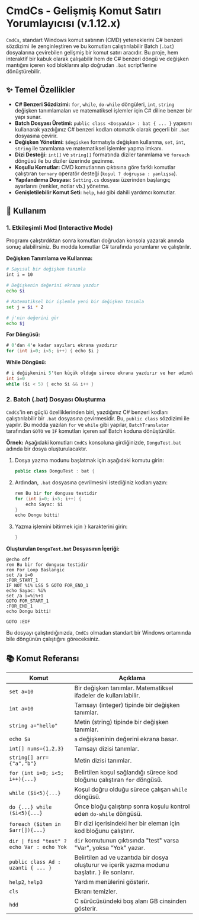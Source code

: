 # CmdCs - Gelişmiş Komut Satırı Yorumlayıcısı (v.1.12.x)

`CmdCs`, standart Windows komut satırının (CMD) yeteneklerini C# benzeri sözdizimi ile zenginleştiren ve bu komutları çalıştırılabilir Batch (`.bat`) dosyalarına çevirebilen gelişmiş bir komut satırı aracıdır. Bu proje, hem interaktif bir kabuk olarak çalışabilir hem de C# benzeri döngü ve değişken mantığını içeren kod bloklarını alıp doğrudan `.bat` script'lerine dönüştürebilir.

## ✨ Temel Özellikler

- **C# Benzeri Sözdizimi:** `for`, `while`, `do-while` döngüleri, `int`, `string` değişken tanımlamaları ve matematiksel işlemler için C# diline benzer bir yapı sunar.
- **Batch Dosyası Üretimi:** `public class <DosyaAdı> : bat { ... }` yapısını kullanarak yazdığınız C# benzeri kodları otomatik olarak geçerli bir `.bat` dosyasına çevirir.
- **Değişken Yönetimi:** `$degisken` formatıyla değişken kullanma, `set`, `int`, `string` ile tanımlama ve matematiksel işlemler yapma imkanı.
- **Dizi Desteği:** `int[]` ve `string[]` formatında diziler tanımlama ve `foreach` döngüsü ile bu diziler üzerinde gezinme.
- **Koşullu Komutlar:** CMD komutlarının çıktısına göre farklı komutlar çalıştıran `ternary` operatör desteği (`koşul ? doğruysa : yanlışsa`).
- **Yapılandırma Dosyası:** `Setting.cs` dosyası üzerinden başlangıç ayarlarını (renkler, notlar vb.) yönetme.
- **Genişletilebilir Komut Seti:** `help`, `hdd` gibi dahili yardımcı komutlar.

## 🚀 Kullanım

### 1. Etkileşimli Mod (Interactive Mode)

Programı çalıştırdıktan sonra komutları doğrudan konsola yazarak anında sonuç alabilirsiniz. Bu modda komutlar C# tarafında yorumlanır ve çalıştırılır.

**Değişken Tanımlama ve Kullanma:**
```bash
# Sayısal bir değişken tanımla
int i = 10

# Değişkenin değerini ekrana yazdır
echo $i

# Matematiksel bir işlemle yeni bir değişken tanımla
set j = $i * 2

# j'nin değerini gör
echo $j
```

**For Döngüsü:**
```csharp
# 0'dan 4'e kadar sayıları ekrana yazdırır
for (int i=0; i<5; i++) { echo $i }
```

**While Döngüsü:**
```csharp
# i değişkenini 5'ten küçük olduğu sürece ekrana yazdırır ve her adımda bir artırır
int i=0
while ($i < 5) { echo $i && i++ }
```

### 2. Batch (.bat) Dosyası Oluşturma

`CmdCs`'in en güçlü özelliklerinden biri, yazdığınız C# benzeri kodları çalıştırılabilir bir `.bat` dosyasına çevirmesidir. Bu, `public class` sözdizimi ile yapılır. Bu modda yazılan `for` ve `while` gibi yapılar, `BatchTranslator` tarafından `GOTO` ve `IF` komutları içeren saf Batch koduna dönüştürülür.

**Örnek:**
Aşağıdaki komutları `CmdCs` konsoluna girdiğinizde, `DonguTest.bat` adında bir dosya oluşturulacaktır.

1.  Dosya yazma modunu başlatmak için aşağıdaki komutu girin:
    ```csharp
    public class DonguTest : bat {
    ```

2.  Ardından, `.bat` dosyasına çevrilmesini istediğiniz kodları yazın:
    ```csharp
    rem Bu bir for dongusu testidir
    for (int i=0; i<5; i++) {
        echo Sayac: $i
    }
    echo Dongu bitti!
    ```

3.  Yazma işlemini bitirmek için `}` karakterini girin:
    ```csharp
    }
    ```

**Oluşturulan `DonguTest.bat` Dosyasının İçeriği:**

```batch
@echo off
rem Bu bir for dongusu testidir
rem For Loop Baslangic
set /a i=0
:FOR_START_1
IF NOT %i% LSS 5 GOTO FOR_END_1
echo Sayac: %i%
set /a i=%i%+1
GOTO FOR_START_1
:FOR_END_1
echo Dongu bitti!

GOTO :EOF
```

Bu dosyayı çalıştırdığınızda, `CmdCs` olmadan standart bir Windows ortamında bile döngünün çalıştığını göreceksiniz.

## 📚 Komut Referansı

| Komut                                              | Açıklama                                                                                             |
| -------------------------------------------------- | ---------------------------------------------------------------------------------------------------- |
| `set a=10`                                         | Bir değişken tanımlar. Matematiksel ifadeler de kullanılabilir.                                      |
| `int a=10`                                         | Tamsayı (integer) tipinde bir değişken tanımlar.                                                     |
| `string a="hello"`                                 | Metin (string) tipinde bir değişken tanımlar.                                                        |
| `echo $a`                                          | `a` değişkeninin değerini ekrana basar.                                                              |
| `int[] nums={1,2,3}`                               | Tamsayı dizisi tanımlar.                                                                             |
| `string[] arr={"a","b"}`                           | Metin dizisi tanımlar.                                                                               |
| `for (int i=0; i<5; i++){...}`                      | Belirtilen koşul sağlandığı sürece kod bloğunu çalıştıran `for` döngüsü.                               |
| `while ($i<5){...}`                                 | Koşul doğru olduğu sürece çalışan `while` döngüsü.                                                   |
| `do {...} while ($i<5){...}`                        | Önce bloğu çalıştırıp sonra koşulu kontrol eden `do-while` döngüsü.                                  |
| `foreach ($item in $arr[]){...}`                   | Bir dizi içerisindeki her bir eleman için kod bloğunu çalıştırır.                                    |
| `dir \| find "test" ? echo Var : echo Yok`         | `dir` komutunun çıktısında "test" varsa "Var", yoksa "Yok" yazar.                                    |
| `public class Ad : uzanti { ... }`                 | Belirtilen ad ve uzantıda bir dosya oluşturur ve içerik yazma modunu başlatır. `}` ile sonlanır.      |
| `help2`, `help3`                                   | Yardım menülerini gösterir.                                                                          |
| `cls`                                              | Ekranı temizler.                                                                                     |
| `hdd`                                              | C sürücüsündeki boş alanı GB cinsinden gösterir.                                                     |
